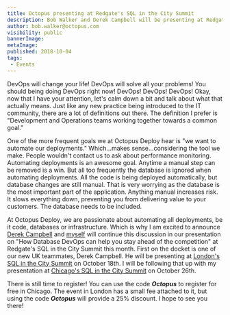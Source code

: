 ```yaml
---
title: Octopus presenting at Redgate's SQL in the City Summit 
description: Bob Walker and Derek Campbell will be presenting at Redgate's SQL in the City Summit this month in London and Chicago on how database DevOps can help you stay ahead of the competition.
author: bob.walker@octopus.com
visibility: public
bannerImage:
metaImage:
published: 2018-10-04
tags:
 - Events
---
```


DevOps will change your life!  DevOps will solve all your problems!  You should being doing DevOps right now! DevOps! DevOps! DevOps!  Okay, now that I have your attention, let's calm down a bit and talk about what that actually means.  Just like any new practice being introduced to the IT community, there are a lot of definitions out there.  The definition I prefer is "Development and Operations teams working together towards a common goal."  

One of the more frequent goals we at Octopus Deploy hear is "we want to automate our deployments."  Which...makes sense...considering the tool we make.  People wouldn't contact us to ask about performance monitoring.  Automating deployments is an awesome goal.  Anytime a manual step can be removed is a win.  But all too frequently the database is ignored when automating deployments.  All the code is being deployed automatically, but database changes are still manual.  That is very worrying as the database is the most important part of the application.  Anything manual increases risk.  It slows everything down, preventing you from delivering value to your customers.  The database needs to be included.

At Octopus Deploy, we are passionate about automating all deployments, be it code, databases or infrastructure.  Which is why I am excited to announce [Derek Campbell](https://twitter.com/octoderek) and [myself](https://twitter.com/codeapertureio) will continue this discussion in our presentation on "How Database DevOps can help you stay ahead of the competition" at Redgate's SQL in the City Summit this month.  First on the docket is one of our new UK teammates, Derek Campbell.  He will be presenting at [London's SQL in the City Summit](https://www.red-gate.com/hub/events/redgate-events/sqlinthecity-summit/london) on October 18th.   I will be following that up with my presentation at [Chicago's SQL in the City Summit](https://www.red-gate.com/hub/events/redgate-events/sqlinthecity-summit/chicago) on October 26th.

There is still time to register!  You can use the code _**Octopus**_ to register for free in Chicago.  The event in London has a small fee attached to it, but using the code _**Octopus**_ will provide a 25% discount.  I hope to see you there!